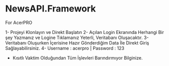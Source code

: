 # NewsAPI.Framework
For AcerPRO

1- Projeyi Klonlayın ve Direkt Başlatın
2- Açılan Login Ekranında Herhangi Bir şey Yazmanız ve Logine Tıklamanız Yeterli, Veritabanı Oluşacaktır.
3- Veritabanı Oluşurken İçerisine Hazır Gönderdiğim Data İle Direkt Giriş Sağlayabilirsiniz. 
4- Username : acerpro | Password : 123
* Kısıtlı Vaktim Olduğundan Tüm İşlevleri Barındırmıyor Bilginize.
